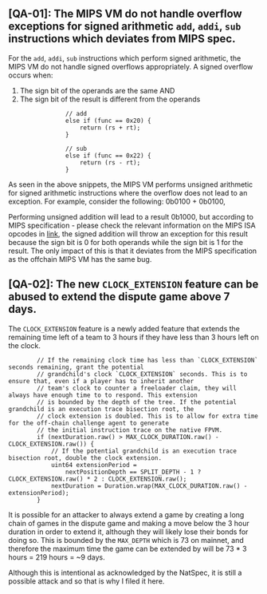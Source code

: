 ## [QA-01]: The MIPS VM do not handle overflow exceptions for signed arithmetic `add`, `addi`, `sub` instructions which deviates from MIPS spec.

For the `add`, `addi`, `sub` instructions which perform signed arithmetic, the MIPS  VM do not handle signed overflows appropriately. A signed overflow occurs when:

1) The sign bit of the operands are the same AND
2) The sign bit of the result is different from the operands

```solidity
                // add
                else if (func == 0x20) {
                    return (rs + rt);
                }
```
```solidity
                // sub
                else if (func == 0x22) {
                    return (rs - rt);
                }
```
As seen in the above snippets, the MIPS VM performs unsigned arithmetic for signed arithmetic instructions where the overflow does not lead to an exception. For example, consider the following: 0b0100 + 0b0100,

Performing unsigned addition will lead to a result 0b1000, but according to MIPS specification - please check the relevant information on the MIPS ISA opcodes in [link](https://www.cs.cmu.edu/afs/cs/academic/class/15740-f97/public/doc/mips-isa.pdf), the signed addition will throw an exception for this result because the sign bit is 0 for both operands while the sign bit is 1 for the result. The only impact of this is that it deviates from the MIPS specification as the offchain MIPS VM has the same bug.

## [QA-02]: The new `CLOCK_EXTENSION` feature can be abused to extend the dispute game above 7 days.

The `CLOCK_EXTENSION` feature is a newly added feature that extends the remaining time left of a team to 3 hours if they have less than 3 hours left on the clock. 

```solidity
        // If the remaining clock time has less than `CLOCK_EXTENSION` seconds remaining, grant the potential
        // grandchild's clock `CLOCK_EXTENSION` seconds. This is to ensure that, even if a player has to inherit another
        // team's clock to counter a freeloader claim, they will always have enough time to to respond. This extension
        // is bounded by the depth of the tree. If the potential grandchild is an execution trace bisection root, the
        // clock extension is doubled. This is to allow for extra time for the off-chain challenge agent to generate
        // the initial instruction trace on the native FPVM.
        if (nextDuration.raw() > MAX_CLOCK_DURATION.raw() - CLOCK_EXTENSION.raw()) {
            // If the potential grandchild is an execution trace bisection root, double the clock extension.
            uint64 extensionPeriod =
                nextPositionDepth == SPLIT_DEPTH - 1 ? CLOCK_EXTENSION.raw() * 2 : CLOCK_EXTENSION.raw();
            nextDuration = Duration.wrap(MAX_CLOCK_DURATION.raw() - extensionPeriod);
        }
```
It is possible for an attacker to always extend a game by creating a long chain of games in the dispute game and making a move below the 3 hour duration in order to extend it, although they will likely lose their bonds for doing so. This is bounded by the `MAX_DEPTH` which is 73 on mainnet, and therefore the maximum time the game can be extended by will be 73 * 3 hours = 219 hours = ~9 days.

Although this is intentional as acknowledged by the NatSpec, it is still a possible attack and so that is why I filed it here.
